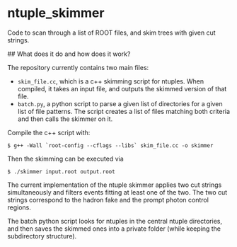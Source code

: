 # ntuple_skimmer
Code to scan through a list of ROOT files, and skim trees with given cut strings.

## What does it do and how does it work?

The repository currently contains two main files:
- `skim_file.cc`, which is a c++ skimming script for ntuples. When compiled, it takes an input file, and outputs the skimmed version of that file.
- `batch.py`, a python script to parse a given list of directories for a given list of file patterns. The script creates a list of files matching both criteria and then calls the skimmer on it.

Compile the c++ script with:
```
$ g++ -Wall `root-config --cflags --libs` skim_file.cc -o skimmer
```
Then the skimming can be executed via
```
$ ./skimmer input.root output.root
```
The current implementation of the ntuple skimmer applies two cut strings simultaneously and filters events fitting at least one of the two. The two cut strings correspond to the hadron fake and the prompt photon control regions.

The batch python script looks for ntuples in the central ntuple directories, and then saves the skimmed ones into a private folder (while keeping the subdirectory structure).
